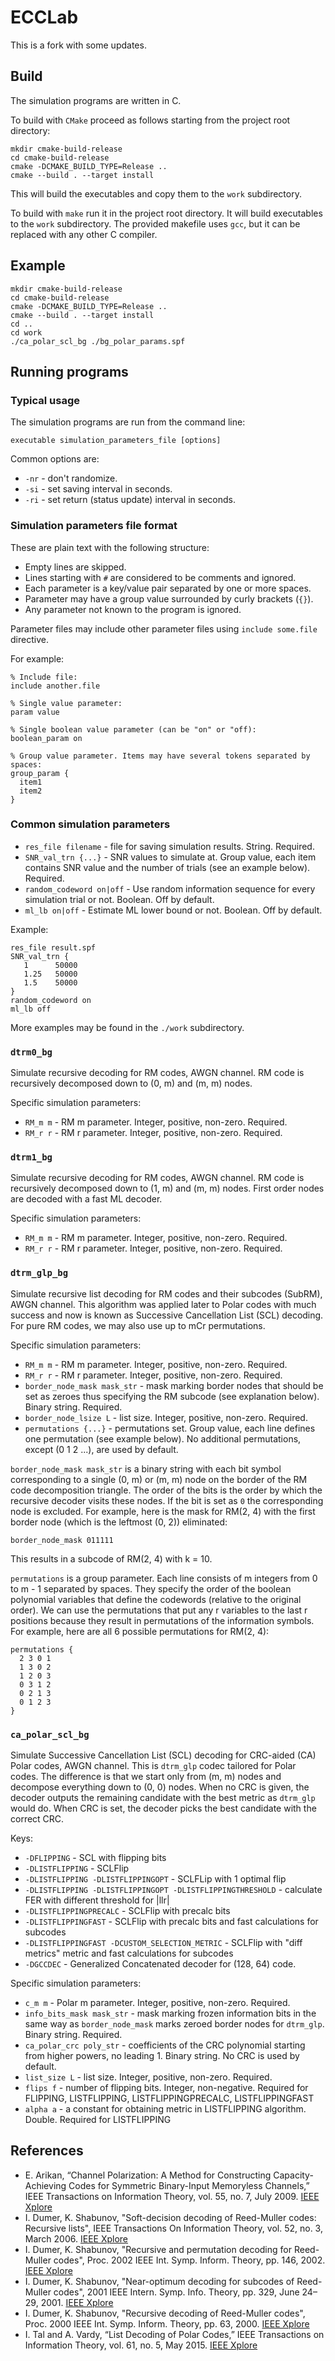 # ECCLab

This is a fork with some updates.

## Build

The simulation programs are written in C.

To build with `CMake` proceed as follows starting from the project root directory:
```
mkdir cmake-build-release
cd cmake-build-release
cmake -DCMAKE_BUILD_TYPE=Release ..
cmake --build . --target install
```
This will build the executables and copy them to the `work` subdirectory.

To build with `make` run it in the project root directory.
It will build executables to the `work` subdirectory.
The provided makefile uses `gcc`, but it can be replaced with any other C compiler.

## Example
```
mkdir cmake-build-release
cd cmake-build-release
cmake -DCMAKE_BUILD_TYPE=Release ..
cmake --build . --target install
cd ..
cd work
./ca_polar_scl_bg ./bg_polar_params.spf
```

## Running programs

### Typical usage

The simulation programs are run from the command line:
```
executable simulation_parameters_file [options]
```
Common options are:
* `-nr` - don't randomize.
* `-si` - set saving interval in seconds.
* `-ri` - set return (status update) interval in seconds.

### Simulation parameters file format

These are plain text with the following structure:
* Empty lines are skipped.
* Lines starting with `#` are considered to be comments and ignored.
* Each parameter is a key/value pair separated by one or more spaces.
* Parameter may have a group value surrounded by curly brackets (`{}`).
* Any parameter not known to the program is ignored. 

Parameter files may include other parameter files using `include some.file` directive.

For example:
```
% Include file:
include another.file

% Single value parameter:
param value

% Single boolean value parameter (can be "on" or "off):
boolean_param on

% Group value parameter. Items may have several tokens separated by spaces:
group_param {
  item1
  item2
}
```

### Common simulation parameters

* `res_file filename` - file for saving simulation results. String. Required.
* `SNR_val_trn {...}` - SNR values to simulate at. Group value,
 each item contains SNR value and the number of trials (see an example below). Required.
* `random_codeword on|off` - Use random information sequence for every simulation trial or not.
 Boolean. Off by default.
* `ml_lb on|off` - Estimate ML lower bound or not. Boolean. Off by default.

Example:
```
res_file result.spf
SNR_val_trn {
   1      50000
   1.25   50000
   1.5    50000
}
random_codeword on
ml_lb off
```

More examples may be found in the `./work` subdirectory.

### `dtrm0_bg`
Simulate recursive decoding for RM codes, AWGN channel. RM code is recursively decomposed
down to (0, m) and (m, m) nodes.

Specific simulation parameters:
* `RM_m m` - RM m parameter. Integer, positive, non-zero. Required.
* `RM_r r` - RM r parameter. Integer, positive, non-zero. Required.

### `dtrm1_bg`
Simulate recursive decoding for RM codes, AWGN channel. RM code is recursively decomposed
down to (1, m) and (m, m) nodes. First order nodes are decoded with a fast ML decoder.

Specific simulation parameters:
* `RM_m m` - RM m parameter. Integer, positive, non-zero. Required.
* `RM_r r` - RM r parameter. Integer, positive, non-zero. Required.

### `dtrm_glp_bg`
Simulate recursive list decoding for RM codes and their subcodes (SubRM), AWGN channel.
This algorithm was applied later to Polar codes with much success
and now is known as Successive Cancellation List (SCL) decoding.
For pure RM codes, we may also use up to mCr permutations.

Specific simulation parameters:
* `RM_m m` - RM m parameter. Integer, positive, non-zero. Required.
* `RM_r r` - RM r parameter. Integer, positive, non-zero. Required.
* `border_node_mask mask_str` - mask marking border nodes that should be set as zeroes
 thus specifying the RM subcode (see explanation below). Binary string. Required.
* `border_node_lsize L` - list size. Integer, positive, non-zero. Required.
* `permutations {...}` - permutations set. Group value, each line
 defines one permutation (see example below). No additional permutations,
 except (0 1 2 ...), are used by default.

`border_node_mask mask_str` is a binary string
with each bit symbol corresponding to a single (0, m) or (m, m) node on the border of
the RM code decomposition triangle. The order of the bits is the order by which the recursive
decoder visits these nodes. If the bit is set as `0` the corresponding node is excluded.
For example, here is the mask for RM(2, 4) with
the first border node (which is the leftmost (0, 2)) eliminated:
```
border_node_mask 011111
```
This results in a subcode of RM(2, 4) with k = 10.

`permutations` is a group parameter. Each line consists of m integers from 0 to m - 1 separated
by spaces. They specify the order of the boolean polynomial variables that define
the codewords (relative to the original order). We can use the permutations that put any r variables
to the last r positions because they result in permutations of the information symbols.
For example, here are all 6 possible permutations for RM(2, 4):
```
permutations {
  2 3 0 1
  1 3 0 2
  1 2 0 3
  0 3 1 2
  0 2 1 3
  0 1 2 3
}
```

### `ca_polar_scl_bg`
Simulate Successive Cancellation List (SCL) decoding for CRC-aided (CA) Polar codes, AWGN channel.
This is `dtrm_glp` codec tailored for Polar codes. The difference is that we start only from (m, m) nodes
and decompose everything down to (0, 0) nodes. When no CRC is given, the decoder outputs the remaining candidate
with the best metric as `dtrm_glp` would do. When CRC is set, the decoder picks the best candidate with the correct CRC.

Keys:
* `-DFLIPPING` - SCL with flipping bits
* `-DLISTFLIPPING` - SCLFlip
* `-DLISTFLIPPING -DLISTFLIPPINGOPT` - SCLFLip with 1 optimal flip
* `-DLISTFLIPPING -DLISTFLIPPINGOPT -DLISTFLIPPINGTHRESHOLD` - calculate FER with different threshold for |llr|
* `-DLISTFLIPPINGPRECALC` - SCLFlip with precalc bits
* `-DLISTFLIPPINGFAST` - SCLFlip with precalc bits and fast calculations for subcodes
* `-DLISTFLIPPINGFAST -DCUSTOM_SELECTION_METRIC` - SCLFlip with "diff metrics" metric and fast calculations for subcodes
* `-DGCCDEC` - Generalized Concatenated decoder for (128, 64) code.

Specific simulation parameters:
* `c_m m` - Polar m parameter. Integer, positive, non-zero. Required.
* `info_bits_mask mask_str` - mask marking frozen information bits
 in the same way as `border_node_mask` marks zeroed border nodes for `dtrm_glp`. Binary string. Required.
* `ca_polar_crc poly_str` - coefficients of the CRC polynomial starting from higher powers, no leading 1.
Binary string. No CRC is used by default.
* `list_size L` - list size. Integer, positive, non-zero. Required.
* `flips f` - number of flipping bits. Integer, non-negative. Required for FLIPPING, LISTFLIPPING, LISTFLIPPINGPRECALC, LISTFLIPPINGFAST
* `alpha a` - a constant for obtaining metric in LISTFLIPPING algorithm. Double. Required for LISTFLIPPING 


## References
* E. Arikan, “Channel Polarization: A Method for Constructing Capacity-Achieving Codes for Symmetric Binary-Input Memoryless Channels,”
 IEEE Transactions on Information Theory, vol. 55, no. 7, July 2009. [IEEE Xplore](https://ieeexplore.ieee.org/document/5075875)
* I. Dumer, K. Shabunov, "Soft-decision decoding of Reed-Muller codes: Recursive lists",
 IEEE Transactions On Information Theory, vol. 52, no. 3, March 2006. [IEEE Xplore](https://ieeexplore.ieee.org/document/1603792)
* I. Dumer, K. Shabunov, "Recursive and permutation decoding for Reed-Muller codes",
 Proc. 2002 IEEE Int. Symp. Inform. Theory, pp. 146, 2002. [IEEE Xplore](https://ieeexplore.ieee.org/document/1023418)
* I. Dumer, K. Shabunov, "Near-optimum decoding for subcodes of Reed-Muller codes",
 2001 IEEE Intern. Symp. Info. Theory, pp. 329, June 24–29, 2001. [IEEE Xplore](https://ieeexplore.ieee.org/document/936192/)
* I. Dumer, K. Shabunov, "Recursive decoding of Reed-Muller codes",
 Proc. 2000 IEEE Int. Symp. Inform. Theory, pp. 63, 2000. [IEEE Xplore](https://ieeexplore.ieee.org/document/866353)
* I. Tal and A. Vardy, “List Decoding of Polar Codes,”
 IEEE Transactions on Information Theory, vol. 61, no. 5, May 2015. [IEEE Xplore](https://ieeexplore.ieee.org/document/7055304)
